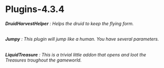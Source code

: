 # Plugins-4.3.4
###### **DruidHarvestHelper** : Helps the druid to keep the flying form.
###### **Jumpy** : This plugin will jump like a human. You have several parameters.
###### **LiquidTreasure** : This is a trivial little addon that opens and loot the Treasures troughout the gameworld.